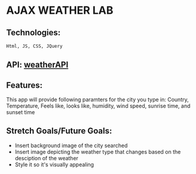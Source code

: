 # AJAX WEATHER LAB
## Technologies: 

```bash
Html, JS, CSS, JQuery
```
## API: [weatherAPI](http://api.openweathermap.org)

## Features: 

This app will provide following paramters for the city you type in:
Country, Temperature, Feels like, looks like, humidity, wind speed, sunrise time, and sunset time

## Stretch Goals/Future Goals: 

* Insert background image of the city searched
* Insert image depicting the weather type that changes based on the desciption of the weather
* Style it so it's visually appealing